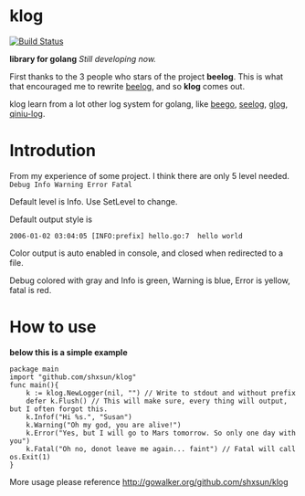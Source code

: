 # klog
[![Build Status](https://drone.io/github.com/shxsun/klog/status.png)](https://drone.io/github.com/shxsun/klog/latest)

**library for golang**
*Still developing now.*

First thanks to the 3 people who stars of the project **beelog**. 
This is what that encouraged me to rewrite [beelog](https://github.com/shxsun/beelog), and so **klog** comes out.

klog learn from a lot other log system for golang, like [beego](http://github.com/astaxie/beego), [seelog](https://github.com/cihub/seelog), [glog](https://github.com/golang/glog), [qiniu-log](https://github.com/qiniu/log).

# Introdution
From my experience of some project. I think there are only 5 level needed. `Debug Info Warning Error Fatal`

Default level is Info. Use SetLevel to change.

Default output style is 
```
2006-01-02 03:04:05 [INFO:prefix] hello.go:7  hello world
```
Color output is auto enabled in console, and closed when redirected to a file.

Debug colored with gray and Info is green, Warning is blue, Error is yellow, fatal is red.

# How to use
**below this is a simple example**

```
package main
import "github.com/shxsun/klog"
func main(){
	k := klog.NewLogger(nil, "") // Write to stdout and without prefix
	defer k.Flush() // This will make sure, every thing will output, but I often forgot this.
	k.Infof("Hi %s.", "Susan")
	k.Warning("Oh my god, you are alive!")
	k.Error("Yes, but I will go to Mars tomorrow. So only one day with you")
	k.Fatal("Oh no, donot leave me again... faint") // Fatal will call os.Exit(1)
}
```

More usage please reference <http://gowalker.org/github.com/shxsun/klog>